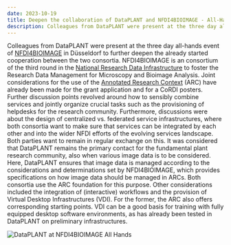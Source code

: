 ```yaml
---
date: 2023-10-19
title: Deepen the collaboration of DataPLANT and NFDI4BIOIMAGE - All-Hands Meeting in Düsseldorf
description: Colleagues from DataPLANT were present at the three day all-hands event of NFDI4BIOIMAGE in Düsseldorf to further deepen the already started cooperation between the two consortia. NFDI4BIOIMAGE is an consortium of the third round in the National Research Data Infrastructure to foster the Research Data Management for Microscopy and Bioimage Analysis.Joint considerations for the use of the Annotated Research Context have already been made for the grant application and for a CoRDI poster...
---
```


Colleagues from DataPLANT were present at the three day all-hands event of [NFDI4BIOIMAGE](https://nfdi4bioimage.de/en/start/) in Düsseldorf to further deepen the already started cooperation between the two consortia. NFDI4BIOIMAGE is an consortium of the third round in the [National Research Data Infrastructure](https://www.nfdi.de/) to foster the Research Data Management for Microscopy and Bioimage Analysis. Joint considerations for the use of the [Annotated Research Context](https://nfdi4plants.org/nfdi4plants.knowledgebase/docs/implementation/AnnotatedResearchContext.html) (ARC) have already been made for the grant application and for a CoRDI posters. Further discussion points revolved around how to sensibly combine services and jointly organize crucial tasks such as the provisioning of helpdesks for the research community. Furthermore, discussions were about the design of centralized vs. federated service infrastructures, where both consortia want to make sure that services can be integrated by each other and into the wider NFDI efforts of the evolving services landscape. Both parties want to remain in regular exchange on this. It was considered that DataPLANT remains the primary contact for the fundamental plant research community, also when various image data is to be considered. Here, DataPLANT ensures that image data is managed according to the considerations and determinations set by NFDI4BIOIMAGE, which provides specifications on how image data should be managed in ARCs. Both consortia use the ARC foundation for this purpose. Other considerations included the integration of (interactive) workflows and the provision of Virtual Desktop Infrastructures (VDI). For the former, the ARC also offers corresponding starting points. VDI can be a good basis for training with fully equipped desktop software environments, as has already been tested in DataPLANT on preliminary infrastructures.

![DataPLANT at NFDI4BIOIMAGE All Hands](/src/assets/images/news/NFD4BIOIMAGE-All-Hands.jpg)